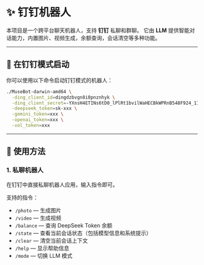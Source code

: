 # ✨ 钉钉机器人

本项目是一个跨平台聊天机器人，支持 **钉钉** 私聊和群聊。
它由 **LLM** 提供智能对话能力，内置图片、视频生成，余额查询，会话清空等多种功能。

---

## 🚀 在钉钉模式启动

你可以使用以下命令启动钉钉模式的机器人：

```bash
./MuseBot-darwin-amd64 \
  -ding_client_id=dingdzbvgn8i0pnznhyk \
  -ding_client_secret=-YXnsH4ETINs6tD0_lPlRt1bvilWaHECBkWPRnB548F924_1Ij2givm-WS4C5_Ye \
  -deepseek_token=sk-xxx \
  -gemini_token=xxx \
  -openai_token=xxx \
  -vol_token=xxx
```

---

## 💬 使用方法

### 1. 私聊机器人

在钉钉中直接私聊机器人应用，输入指令即可。

支持的指令：

* `/photo` — 生成图片
* `/video` — 生成视频
* `/balance` — 查询 DeepSeek Token 余额
* `/state` — 查看当前会话状态（包括模型信息和系统提示）
* `/clear` — 清空当前会话上下文
* `/help` — 显示帮助信息
* `/mode` — 切换 LLM 模式


